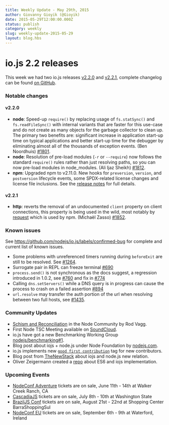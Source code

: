```yaml
---
title: Weekly Update - May 29th, 2015
author: Giovanny Gioyik (@Gioyik)
date: 2015-05-29T12:00:00.000Z
status: publish
category: weekly
slug: weekly-update-2015-05-29
layout: blog.hbs
---
```


# io.js 2.2 releases
This week we had two io.js releases [v2.2.0](https://iojs.org/dist/v2.2.0/) and [v2.2.1](https://iojs.org/dist/v2.2.1/), complete changelog can be found [on GitHub](https://github.com/nodejs/io.js/blob/master/CHANGELOG.md).

### Notable changes

#### v2.2.0

* **node**: Speed-up `require()` by replacing usage of `fs.statSync()` and `fs.readFileSync()` with internal variants that are faster for this use-case and do not create as many objects for the garbage collector to clean up. The primary two benefits are: significant increase in application start-up time on typical applications and better start-up time for the debugger by eliminating almost all of the thousands of exception events. (Ben Noordhuis) [#1801](https://github.com/nodejs/io.js/pull/1801).
* **node**: Resolution of pre-load modules (`-r` or `--require`) now follows the standard `require()` rules rather than just resolving paths, so you can now pre-load modules in node_modules. (Ali Ijaz Sheikh) [#1812](https://github.com/nodejs/io.js/pull/1812).
* **npm**: Upgraded npm to v2.11.0. New hooks for `preversion`, `version`, and `postversion` lifecycle events, some SPDX-related license changes and license file inclusions. See the [release notes](https://github.com/npm/npm/releases/tag/v2.11.0) for full details.

#### v2.2.1

* **http**: reverts the removal of an undocumented `client` property on client connections, this property is being used in the wild, most notably by [request](https://github.com/request/request) which is used by npm. (Michaël Zasso) [#1852](https://github.com/nodejs/io.js/pull/1852).

### Known issues

See https://github.com/nodejs/io.js/labels/confirmed-bug for complete and current list of known issues.

* Some problems with unreferenced timers running during `beforeExit` are still to be resolved. See [#1264](https://github.com/nodejs/io.js/issues/1264).
* Surrogate pair in REPL can freeze terminal [#690](https://github.com/nodejs/io.js/issues/690)
* `process.send()` is not synchronous as the docs suggest, a regression introduced in 1.0.2, see [#760](https://github.com/nodejs/io.js/issues/760) and fix in [#774](https://github.com/nodejs/io.js/issues/774)
* Calling `dns.setServers()` while a DNS query is in progress can cause the process to crash on a failed assertion [#894](https://github.com/nodejs/io.js/issues/894)
* `url.resolve` may transfer the auth portion of the url when resolving between two full hosts, see [#1435](https://github.com/nodejs/io.js/issues/1435).

### Community Updates

* [Schism and Reconciliation](https://nodesource.com/blog/was-this-trip-really-necessary) in the Node Community by Rod Vagg.
* First Node TSC Meeting available on [SoundCloud](https://soundcloud.com/node-foundation/tsc-meeting-2015-05-27).
* io.js have got a new Benchmarking Working Group [nodejs/benchmarking#1](https://github.com/nodejs/benchmarking/issues/1).
* Blog post about iojs + node.js under Node Foundation by [nodejs.com](http://blog.nodejs.org/2015/05/15/the-nodejs-foundation-benefits-all/).
* io.js implements new [`good first contribution`](https://github.com/nodejs/io.js/labels/good%20first%20contribution) tag for new contributors.
* Blog post from [TheNewStack](http://thenewstack.io/io-js-and-node-js-have-united-and-thats-a-good-thing/) about iojs and node.js new relation.
* Oliver Zeigermann created a [repo](https://github.com/DJCordhose/ecmascript-2015-iojs) about ES6 and iojs implementation.

### Upcoming Events

* [NodeConf Adventure](http://nodeconf.com/) tickets are on sale, June 11th - 14th at Walker Creek Ranch, CA
* [CascadiaJS](http://2015.cascadiajs.com/) tickets are on sale, July 8th - 10th at Washington State
* [BrazilJS Conf](http://braziljs.com.br/) tickets are on sale, August 21st - 22nd at Shopping Center BarraShoppingSul
* [NodeConf EU](http://nodeconf.eu/) tickets are on sale, September 6th - 9th at Waterford, Ireland
